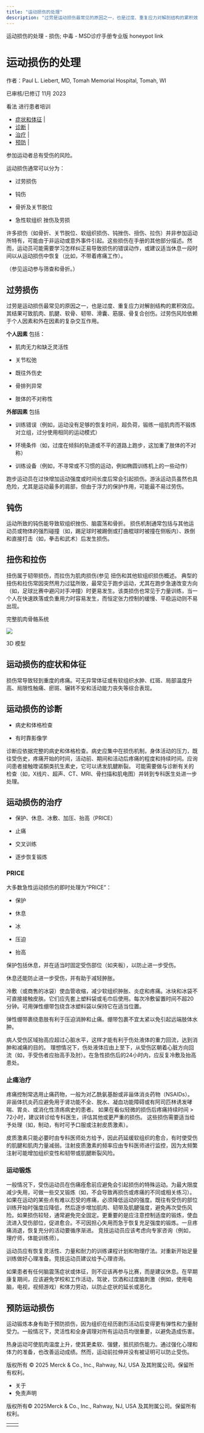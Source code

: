 ```yaml
---
title: "运动损伤的处理"
description: "过劳是运动损伤最常见的原因之一，也是过度、重复应力对解剖结构的累积效应。其结果可致肌肉、肌腱、软骨、韧带、滑囊、筋膜、骨复合创伤。过劳伤风险依赖于个人因素和外在因素的复杂交互作用。"
---
```


﻿运动损伤的处理 \- 损伤; 中毒 \- MSD诊疗手册专业版 honeypot link

# 运动损伤的处理

作者：Paul L. Liebert, MD, Tomah Memorial Hospital, Tomah, WI

已审核/已修订 11月 2023

看法 进行患者培训

- [症状和体征](#症状和体征_v1116271_zh) \|
- [诊断](#诊断_v1116274_zh) \|
- [治疗](#治疗_v1116277_zh) \|
- [预防](#预防_v1116304_zh) \|

参加运动者总有受伤的风险。

运动损伤通常可以分为：

- 过劳损伤

- 钝伤

- 骨折及关节脱位

- 急性软组织 挫伤及劳损


许多损伤（如骨折、关节脱位、软组织损伤、钝挫伤、扭伤、拉伤）并非参加运动所特有，可能由于非运动或意外事件引起。这些损伤在手册的其他部分描述。然而，运动员可能需要学习怎样纠正易导致损伤的错误动作，或建议适当休息一段时间以从运动损伤中恢复（比如，不带着疼痛工作）。

（参见运动参与筛查和骨折。）

## 过劳损伤

过劳是运动损伤最常见的原因之一，也是过度、重复应力对解剖结构的累积效应。其结果可致肌肉、肌腱、软骨、韧带、滑囊、筋膜、骨复合创伤。过劳伤风险依赖于个人因素和外在因素的复杂交互作用。

**个人因素** 包括：

- 肌肉无力和缺乏灵活性

- 关节松弛

- 既往外伤史

- 骨排列异常

- 肢体的不对称性


**外部因素** 包括

- 训练错误（例如，运动没有足够的恢复时间，超负荷，锻练一组肌肉而不锻炼对立组，过分使用相同的运动模式）

- 环境条件（如，过度在倾斜的轨道或不平的道路上跑步，这加重了肢体的不对称）

- 训练设备（例如，不寻常或不习惯的运动，例如椭圆训练机上的一些动作）


跑步运动员在过快增加运动强度或时间长度后常会引起损伤。游泳运动员虽然也具危险，尤其是运动最多的肩部，但由于浮力的保护作用，可能最不易过劳伤。

## 钝伤

运动所致的钝伤能导致软组织挫伤、脑震荡和骨折。 损伤机制通常包括与其他运动员或物体的强烈碰撞（如，踢足球时被踢倒或打曲棍球时被撞在侧板内）、跌倒和直接打击（如，拳击和武术）后发生损伤。

## 扭伤和拉伤

扭伤属于韧带损伤，而拉伤为肌肉损伤(参见 扭伤和其他软组织损伤概述。 典型的扭伤和拉伤常因突然用力过猛所致，最常见于跑步运动，尤其在跑步急速改变方向（如，足球比赛中避闪对手冲撞）时更易发生。该类损伤也常见于力量训练，当一个人在快速跌落或负重用力时容易发生，而恒定张力控制的缓慢、平稳运动则不易出现。

完整肌肉骨骼系统

![](https://edge.sitecorecloud.io/mmanual-ssq1ci05/media/professional/images/b/i/o/biodigital-musculoskeletal-system-complete-pv-sized_zh.jpg?thn=0&sc_lang=zh&mw=500)

3D 模型

## 运动损伤的症状和体征

损伤常导致轻到重度的疼痛。可无异常体征或有软组织水肿、红斑、局部温度升高、局限性触痛、瘀斑、辗转不安和活动能力丧失等综合表现。

## 运动损伤的诊断

- 病史和体格检查

- 有时靠影像学


诊断应依据完整的病史和体格检查。病史应集中在损伤机制，身体活动的压力，既往受伤史，疼痛开始的时间，活动前、期间和活动后疼痛的程度和持续时间。应询问患者接触喹诺酮类抗生素史，它可以诱发肌腱断裂。 可能需要做与诊断有关的检查（如，X线片、超声、CT、MRI、骨扫描和肌电图）并转到专科医生处进一步处理。

## 运动损伤的治疗

- 保护、休息、冰敷、加压、抬高（PRICE）

- 止痛

- 交叉训练

- 逐步恢复锻炼


### PRICE

大多数急性运动损伤的即时处理为“PRICE”：

- 保护

- 休息

- 冰

- 压迫

- 抬高


保护包括休息，并在适当时固定受伤部位（如夹板），以防止进一步受伤。

休息还能防止进一步受伤，并有助于减轻肿胀。

冷敷（或商售的冰袋）使血管收缩，减少软组织肿胀、炎症和疼痛。冰块和冰袋不可直接接触皮肤。它们应先套上塑料袋或毛巾后使用。每次冷敷留置时间不超20分钟。可用弹性绷带包绕含冰塑料袋以保持它在适当位置。

弹性绷带裹绕患肢有利于压迫消肿和止痛。绷带包裹不宜太紧以免引起远端肢体水肿。

病人受伤区域抬高应超过心脏水平，这样才能有利于伤处液体的重力回流，达到消肿和减痛的目的。 理想情况下，伤处液体应由上至下，从受伤区朝着心脏方向回流（如，手受伤者应抬高手及肘）。在急性损伤后的24小时内，应反复冷敷及抬高患处。

### 止痛治疗

疼痛控制常选用止痛药物，一般为对乙酰氨基酚或非甾体消炎药物（NSAIDs）。非甾体抗炎药应避免用于肾功能不全、脱水、凝血功能障碍或有阿司匹林诱发哮喘、胃炎、或消化性溃疡病史的患者。 如果在看似轻微的损伤后疼痛持续时间 > 72小时，建议转诊给专科医生，评估其他或更严重的损伤。 这些损伤需要适当给予处理（如，制动，有时可予口服或注射皮质激素）。

皮质激素只能必要时由专科医师处方给予，因此药延缓软组织的愈合，有时使受伤的肌腱和肌肉力量减弱。注射皮质激素的频率应由专科医师进行监控，因为太频繁注射可能增加组织变性和韧带或肌腱断裂风险。

### 运动锻炼

一般情况下，受伤运动员在伤痛痊愈前应避免会引起损伤的特殊运动。为最大限度减少失用，可做一些交叉锻炼（如，不会导致再损伤或疼痛的不同或相关练习）。如果在运动的某些点有难以忍受的疼痛，必须降低运动的强度。既往有受伤的部位训练开始时强度应降低，然后逐步增加肌肉、韧带及肌腱强度，避免再次受伤风险。如果损伤较轻，通常避免完全固定。更重要的是应注意控制适度的锻炼，使血流进入受伤部位，促进愈合。不可因担心失用而急于恢复充足强度的锻炼。一旦疼痛消退，恢复充分的活动要循序渐进。 竞技运动员应该考虑向专家咨询（例如，理疗师，体能训练师）。

运动员应有恢复灵活性、力量和耐力的训练课程计划和物理疗法。对重新开始足量训练做好心理准备。竞技运动员建议给予心理咨询。

如果患者有任何脑震荡症状或体征，则不应该再参与比赛，而是建议休息。在早期康复期间，应该避免学校和工作活动，驾驶，饮酒和过度脑刺激（例如，使用电脑，电视，视频游戏）和体力劳动，以防止症状的延长或恶化。

## 预防运动损伤

运动锻炼本身有助于预防损伤，因为组织在经历剧烈活动后变得更有弹性和力量耐受力。一般情况下，灵活性和全身调理对所有运动员均很重要，以避免造成伤害。

热身运动可使肌肉温度上升，使其更柔软、强健，抵抗损伤能力。通过强化心理和体力的准备，也改善运动成绩。然而，运动前拉伸并没有被证明可以防止受伤。



版权所有 © 2025
Merck & Co., Inc., Rahway, NJ, USA 及其附属公司。保留所有权利。

- 关于
- 免责声明

版权所有© 2025Merck & Co., Inc., Rahway, NJ, USA 及其附属公司。保留所有权利。

|     |     |
| --- | --- |
|  |  |